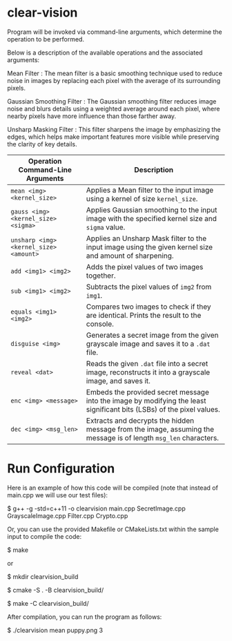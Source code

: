 # clear-vision

Program will be invoked via command-line arguments, which determine the operation to be performed.

Below is a description of the available operations and the associated arguments:


Mean Filter : The mean filter is a basic smoothing technique used to reduce noise in images by replacing each pixel with the average of its surrounding pixels.

Gaussian Smoothing Filter : The Gaussian smoothing filter reduces image noise and blurs details using a weighted average around each pixel, where nearby pixels have more influence than those farther away.

Unsharp Masking Filter : This filter sharpens the image by emphasizing the edges, which helps make important features more visible while preserving the clarity of key details.


| Operation Command-Line Arguments  | Description  |
|-----------------------------------|--------------|
| `mean <img> <kernel_size>` | Applies a Mean filter to the input image using a kernel of size `kernel_size`. |
| `gauss <img> <kernel_size> <sigma>` | Applies Gaussian smoothing to the input image with the specified kernel size and `sigma` value. |
| `unsharp <img> <kernel_size> <amount>` | Applies an Unsharp Mask filter to the input image using the given kernel size and amount of sharpening. |
| `add <img1> <img2>` | Adds the pixel values of two images together. |
| `sub <img1> <img2>` | Subtracts the pixel values of `img2` from `img1`. |
| `equals <img1> <img2>` | Compares two images to check if they are identical. Prints the result to the console. |
| `disguise <img>` | Generates a secret image from the given grayscale image and saves it to a `.dat` file. |
| `reveal <dat>` | Reads the given `.dat` file into a secret image, reconstructs it into a grayscale image, and saves it. |
| `enc <img> <message>` | Embeds the provided secret message into the image by modifying the least significant bits (LSBs) of the pixel values. |
| `dec <img> <msg_len>` | Extracts and decrypts the hidden message from the image, assuming the message is of length `msg_len` characters. |


# Run Configuration

Here is an example of how this code will be compiled (note that instead of main.cpp we will use our test files):

$ g++ -g -std=c++11 -o clearvision main.cpp SecretImage.cpp GrayscaleImage.cpp Filter.cpp Crypto.cpp

Or, you can use the provided Makefile or CMakeLists.txt within the sample input to compile the code:

$ make

or

$ mkdir clearvision_build

$ cmake -S . -B clearvision_build/

$ make -C clearvision_build/

After compilation, you can run the program as follows:

$ ./clearvision mean puppy.png 3
